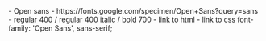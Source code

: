 <font>
  - Open sans 
  - https://fonts.google.com/specimen/Open+Sans?query=sans
  - regular 400 / regular 400 italic / bold 700
  - link to html 
<link rel="preconnect" href="https://fonts.googleapis.com">
<link rel="preconnect" href="https://fonts.gstatic.com" crossorigin>
<link href="https://fonts.googleapis.com/css2?family=Open+Sans:ital,wght@0,400;0,700;1,400&display=swap" rel="stylesheet">
  - link to css
font-family: 'Open Sans', sans-serif;